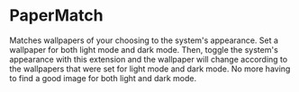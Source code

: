 # PaperMatch

Matches wallpapers of your choosing to the system's appearance. Set a wallpaper for both light mode and dark mode. Then, toggle the system's appearance with this extension and the wallpaper will change according to the wallpapers that were set for light mode and dark mode. No more having to find a good image for both light and dark mode.
